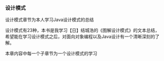 ### 设计模式



设计模式章节为本人学习Java设计模式的总结

设计模式有23种，本书是我学习【日】结城浩的《图解设计模式》的文本总结，希望能在学习设计模式之后，对面向对象编程以及Java设计有一个清晰深刻的了解。

本章内容中每一个子章节为一个设计模式的学习



